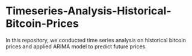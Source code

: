 # Timeseries-Analysis-Historical-Bitcoin-Prices
In this repository, we conducted time series analysis on historical bitcoin prices and applied ARIMA model to predict future prices.
